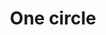 ---
title: One circle
tags: ["one", "circle", "round", "sphere", "target", "bullseye", "aim"]
icon: one-circle
svg: '<svg xmlns="http://www.w3.org/2000/svg" width="24" height="24" fill="none" viewBox="0 0 24 24" stroke-width="1.5" stroke-linecap="round" stroke-linejoin="round" stroke="currentColor"><path d="M21 12a9 9 0 1 1-18 0 9 9 0 0 1 18 0"/><path d="M12.75 16V8L10 10"/></svg>'
---